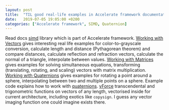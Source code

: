 ```yaml
---
layout: post
title:  "TIL good real-life examples in Accelerate framework documentation"
date:   2019-07-05 19:05:00 +0200
categories: ["Accelerate framework", SIMD, Quaternion]
---
```

Read docs [simd](https://developer.apple.com/documentation/accelerate/simd) library which is part of Accelerate framework. [Working with Vectors](https://developer.apple.com/documentation/accelerate/simd/working_with_vectors) gives interesting real life examples for color-to-grayscale conversion, calculate length and distance (Pythagorean theorem) and compare distances, calculate reflection and refraction vectors, calculate the normal of a triangle, interpolate between values. [Working with Matrices](https://developer.apple.com/documentation/accelerate/simd/working_with_matrices) gives examples for solving simultaneous equations, transforming (translating, rotating, and scaling) vectors with matrix multiplication. [Working with Quaternions](https://developer.apple.com/documentation/accelerate/simd/working_with_quaternions) gives examples for rotating a point around a sphere, interpolating between two and multiple points on a sphere. Example code explains how to work with [quaternions](https://developer.apple.com/documentation/accelerate/simd/rotating_a_cube_by_transforming_its_vertices). [vForce](https://developer.apple.com/documentation/accelerate/veclib/vforce) transcendental and trigonometric functions on vectors of any length, vectorised inside for current architecture, including exotics like `copysign`. I guess any vector imaging function one could imagine exists there.
